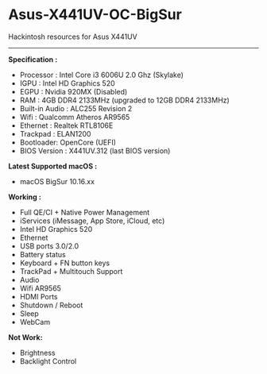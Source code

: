 # Asus-X441UV-OC-BigSur
 
Hackintosh resources for Asus X441UV


-------
**Specification :**

 - Processor : Intel Core i3 6006U 2.0 Ghz (Skylake)
 - IGPU : Intel HD Graphics 520
 - EGPU : Nvidia 920MX (Disabled)
 - RAM : 4GB DDR4 2133MHz (upgraded to 12GB DDR4 2133MHz)
 - Built-in Audio : ALC255 Revision 2
 - Wifi : Qualcomm Atheros AR9565
 - Ethernet : Realtek RTL8106E
 - Trackpad : ELAN1200
 - Bootloader: OpenCore (UEFI)
 - BIOS Version : X441UV.312 (last BIOS version)
 
 **Latest Supported macOS :**
  - macOS BigSur 10.16.xx

**Working :**

 - Full QE/CI + Native Power Management
 - iServices (iMessage, App Store, iCloud, etc)
 - Intel HD Graphics 520
 - Ethernet
 - USB ports 3.0/2.0
 - Battery status
 - Keyboard + FN button keys
 - TrackPad + Multitouch Support
 - Audio
 - Wifi AR9565
 - HDMI Ports
 - Shutdown / Reboot
 - Sleep
 - WebCam

**Not Work:**
 - Brightness
 - Backlight Control
